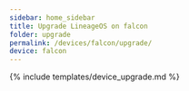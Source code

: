 ```yaml
---
sidebar: home_sidebar
title: Upgrade LineageOS on falcon
folder: upgrade
permalink: /devices/falcon/upgrade/
device: falcon
---
```

{% include templates/device_upgrade.md %}
